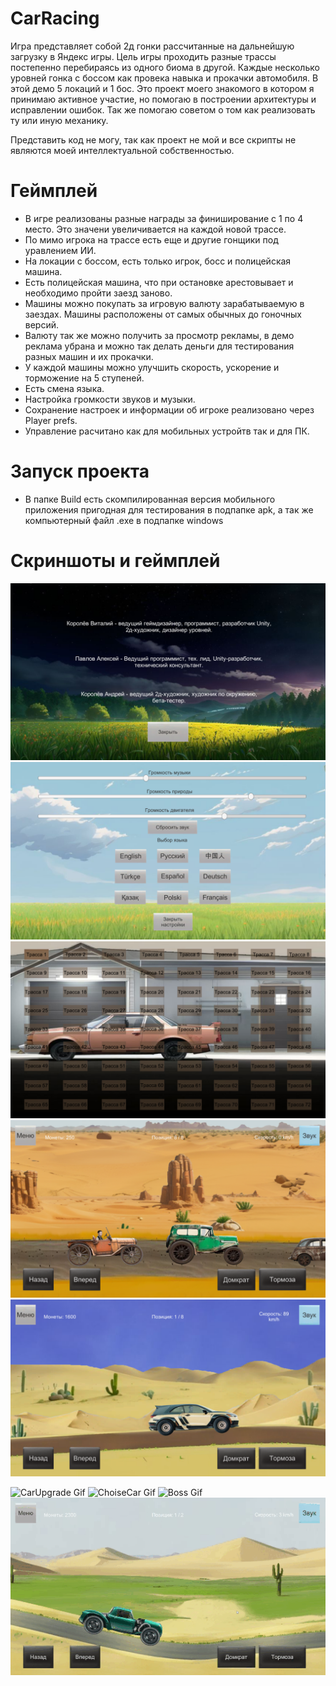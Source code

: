 # CarRacing
Игра представляет собой 2д гонки рассчитанные на дальнейшую загрузку в Яндекс игры. Цель игры проходить разные трассы постепенно перебираясь из одного биома в другой. Каждые несколько уровней гонка с боссом как провека навыка и прокачки автомобиля. В этой демо 5 локаций и 1 бос.
Это проект моего знакомого в котором я принимаю активное участие, но помогаю в построении архитектуры и исправлении ошибок. Так же помогаю советом о том как реализовать ту или иную механику. 

Представить код не могу, так как проект не мой и все скрипты не являются моей интеллектуальной собственностью.

# Геймплей
- В игре реализованы разные награды за финиширование с 1 по 4 место. Это значени увеличивается на каждой новой трассе.
- По мимо игрока на трассе есть еще и другие гонщики под уравлением ИИ.
- На локации с боссом, есть только игрок, босс и полицейская машина.
- Есть полицейская машина, что при остановке арестовывает и необходимо пройти заезд заново.
- Машины можно покупать за игровую валюту зарабатываемую в заездах. Машины расположены от самых обычных до гоночных версий.
- Валюту так же можно получить за просмотр рекламы, в демо реклама убрана и можно так делать деньги для тестирования разных машин и их прокачки.
- У каждой машины можно улучшить скорость, ускорение и торможение на 5 ступеней.
- Есть смена языка.
- Настройка громкости звуков и музыки.
- Сохранение настроек и информации об игроке реализовано через Player prefs.
- Управление расчитано как для мобильных устройтв так и для ПК. 

# Запуск проекта
- В папке Build есть скомпилированная версия мобильного приложения пригодная для тестирования в подпапке apk, а так же компьютерный файл .exe в подпапке windows

# Скриншоты и геймплей
![Authors](screenshots/Authors.png) 
![Setting](screenshots/Setting.png) 
![LevelSelection](screenshots/LevelSelection.png)
![Level1](screenshots/Level1.png) 
![Level2](screenshots/Level2.png) 

![CarUpgrade Gif](screenshots/CarUpgrade.gif) 
![ChoiseCar Gif](screenshots/ChoiseCar.gif)
![Boss Gif](screenshots/Boss.gif)
![Arest Gif](screenshots/Arest.gif)
